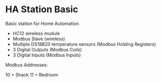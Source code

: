 # HA Station Basic
Basic station for Home Automation  

* HC12 wireless module
* Modbus Slave (wireless)
* Multiple DS18B20 temperature sensors (Modbus Holding Registers)
* 3 Digital Outputs (Modbus Coils)
* 3 DIgital Inputs (Modbus Inputs)

Modbus Addresses:


10 = Shack
11 = Bedroom

